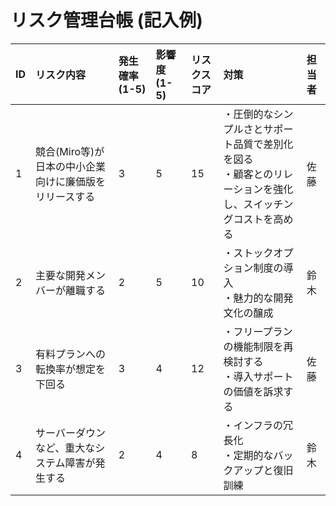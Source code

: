 # リスク管理台帳 (記入例)

| ID | リスク内容 | 発生確率 (1-5) | 影響度 (1-5) | リスクスコア | 対策 | 担当者 |
| :-- | :--- | :--- | :--- | :--- | :--- | :--- |
| 1 | 競合(Miro等)が日本の中小企業向けに廉価版をリリースする | 3 | 5 | 15 | ・圧倒的なシンプルさとサポート品質で差別化を図る<br>・顧客とのリレーションを強化し、スイッチングコストを高める | 佐藤 |
| 2 | 主要な開発メンバーが離職する | 2 | 5 | 10 | ・ストックオプション制度の導入<br>・魅力的な開発文化の醸成 | 鈴木 |
| 3 | 有料プランへの転換率が想定を下回る | 3 | 4 | 12 | ・フリープランの機能制限を再検討する<br>・導入サポートの価値を訴求する | 佐藤 |
| 4 | サーバーダウンなど、重大なシステム障害が発生する | 2 | 4 | 8 | ・インフラの冗長化<br>・定期的なバックアップと復旧訓練 | 鈴木 |
